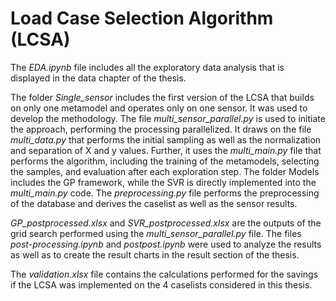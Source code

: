 # Load Case Selection Algorithm (LCSA)
The *EDA.ipynb* file includes all the exploratory data analysis that is displayed in the data chapter of the thesis.

The folder *Single_sensor* includes the first version of the LCSA that builds on only one metamodel and operates only on one sensor. It was used to develop the methodology.
The file *multi_sensor_parallel.py* is used to initiate the approach, performing the processing parallelized. 
It draws on the file *multi_data.py* that performs the initial sampling as well as the normalization and separation of X and y values.
Further, it uses the *multi_main.py* file that performs the algorithm, including the training of the metamodels, selecting the samples, and evaluation after each exploration step.
The folder Models includes the GP framework, while the SVR is directly implemented into the *multi_main.py* code. 
The *preprocessing.py* file performs the preprocessing of the database and derives the caselist as well as the sensor results.

*GP_postprocessed.xlsx* and *SVR_postprocessed.xlsx* are the outputs of the grid search performed using the *multi_sensor_parallel.py* file.
The files *post-processing.ipynb* and *postpost.ipynb* were used to analyze the results as well as to create the result charts in the result section of the thesis.

The *validation.xlsx* file contains the calculations performed for the savings if the LCSA was implemented on the 4 caselists considered in this thesis.
